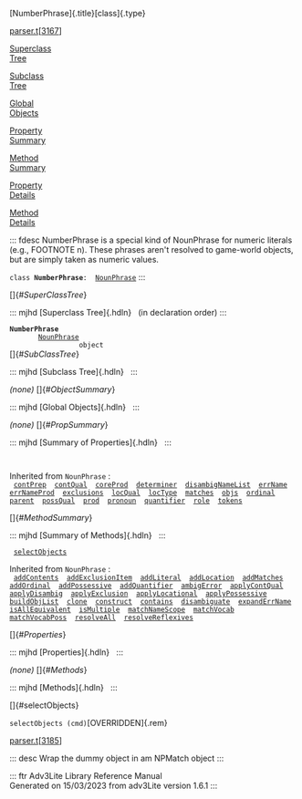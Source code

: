[NumberPhrase]{.title}[class]{.type}

[parser.t](../file/parser.t.html)\[[3167](../source/parser.t.html#3167)\]

[Superclass\
Tree](#_SuperClassTree_)

[Subclass\
Tree](#_SubClassTree_)

[Global\
Objects](#_ObjectSummary_)

[Property\
Summary](#_PropSummary_)

[Method\
Summary](#_MethodSummary_)

[Property\
Details](#_Properties_)

[Method\
Details](#_Methods_)

::: fdesc
NumberPhrase is a special kind of NounPhrase for numeric literals (e.g.,
FOOTNOTE n). These phrases aren\'t resolved to game-world objects, but
are simply taken as numeric values.

`class `**`NumberPhrase`**` :   `[`NounPhrase`](../object/NounPhrase.html)
:::

[]{#_SuperClassTree_}

::: mjhd
[Superclass Tree]{.hdln}   (in declaration order)
:::

**`NumberPhrase`**\
`         `[`NounPhrase`](../object/NounPhrase.html)\
`                 object`\
[]{#_SubClassTree_}

::: mjhd
[Subclass Tree]{.hdln}  
:::

*(none)* []{#_ObjectSummary_}

::: mjhd
[Global Objects]{.hdln}  
:::

*(none)* []{#_PropSummary_}

::: mjhd
[Summary of Properties]{.hdln}  
:::

` `

Inherited from `NounPhrase` :\
` `[`contPrep`](../object/NounPhrase.html#contPrep)`  `[`contQual`](../object/NounPhrase.html#contQual)`  `[`coreProd`](../object/NounPhrase.html#coreProd)`  `[`determiner`](../object/NounPhrase.html#determiner)`  `[`disambigNameList`](../object/NounPhrase.html#disambigNameList)`  `[`errName`](../object/NounPhrase.html#errName)`  `[`errNameProd`](../object/NounPhrase.html#errNameProd)`  `[`exclusions`](../object/NounPhrase.html#exclusions)`  `[`locQual`](../object/NounPhrase.html#locQual)`  `[`locType`](../object/NounPhrase.html#locType)`  `[`matches`](../object/NounPhrase.html#matches)`  `[`objs`](../object/NounPhrase.html#objs)`  `[`ordinal`](../object/NounPhrase.html#ordinal)`  `[`parent`](../object/NounPhrase.html#parent)`  `[`possQual`](../object/NounPhrase.html#possQual)`  `[`prod`](../object/NounPhrase.html#prod)`  `[`pronoun`](../object/NounPhrase.html#pronoun)`  `[`quantifier`](../object/NounPhrase.html#quantifier)`  `[`role`](../object/NounPhrase.html#role)`  `[`tokens`](../object/NounPhrase.html#tokens)`  `

[]{#_MethodSummary_}

::: mjhd
[Summary of Methods]{.hdln}  
:::

` `[`selectObjects`](#selectObjects)`  `

Inherited from `NounPhrase` :\
` `[`addContents`](../object/NounPhrase.html#addContents)`  `[`addExclusionItem`](../object/NounPhrase.html#addExclusionItem)`  `[`addLiteral`](../object/NounPhrase.html#addLiteral)`  `[`addLocation`](../object/NounPhrase.html#addLocation)`  `[`addMatches`](../object/NounPhrase.html#addMatches)`  `[`addOrdinal`](../object/NounPhrase.html#addOrdinal)`  `[`addPossessive`](../object/NounPhrase.html#addPossessive)`  `[`addQuantifier`](../object/NounPhrase.html#addQuantifier)`  `[`ambigError`](../object/NounPhrase.html#ambigError)`  `[`applyContQual`](../object/NounPhrase.html#applyContQual)`  `[`applyDisambig`](../object/NounPhrase.html#applyDisambig)`  `[`applyExclusion`](../object/NounPhrase.html#applyExclusion)`  `[`applyLocational`](../object/NounPhrase.html#applyLocational)`  `[`applyPossessive`](../object/NounPhrase.html#applyPossessive)`  `[`buildObjList`](../object/NounPhrase.html#buildObjList)`  `[`clone`](../object/NounPhrase.html#clone)`  `[`construct`](../object/NounPhrase.html#construct)`  `[`contains`](../object/NounPhrase.html#contains)`  `[`disambiguate`](../object/NounPhrase.html#disambiguate)`  `[`expandErrName`](../object/NounPhrase.html#expandErrName)`  `[`isAllEquivalent`](../object/NounPhrase.html#isAllEquivalent)`  `[`isMultiple`](../object/NounPhrase.html#isMultiple)`  `[`matchNameScope`](../object/NounPhrase.html#matchNameScope)`  `[`matchVocab`](../object/NounPhrase.html#matchVocab)`  `[`matchVocabPoss`](../object/NounPhrase.html#matchVocabPoss)`  `[`resolveAll`](../object/NounPhrase.html#resolveAll)`  `[`resolveReflexives`](../object/NounPhrase.html#resolveReflexives)`  `

[]{#_Properties_}

::: mjhd
[Properties]{.hdln}  
:::

*(none)* []{#_Methods_}

::: mjhd
[Methods]{.hdln}  
:::

[]{#selectObjects}

`selectObjects (cmd)`[OVERRIDDEN]{.rem}

[parser.t](../file/parser.t.html)\[[3185](../source/parser.t.html#3185)\]

::: desc
Wrap the dummy object in am NPMatch object
:::

::: ftr
Adv3Lite Library Reference Manual\
Generated on 15/03/2023 from adv3Lite version 1.6.1
:::

